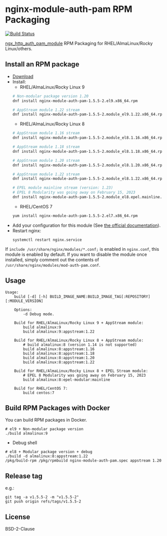 # nginx-module-auth-pam RPM Packaging

[![Build Status](https://github.com/jfut/nginx-module-auth-pam-rpm/workflows/test/badge.svg?branch=master)](https://github.com/jfut/nginx-module-auth-pam-rpm/actions?query=workflow%3Atest)

[ngx_http_auth_pam_module](https://github.com/sto/ngx_http_auth_pam_module) RPM Packaging for RHEL/AlmaLinux/Rocky Linux/others.

## Install an RPM package

- [Download](https://github.com/jfut/nginx-module-auth-pam-rpm/releases)
- Install:
    - RHEL/AlmaLinux/Rocky Linux 9
    ```bash
    # Non-modular package version 1.20
    dnf install nginx-module-auth-pam-1.5.5-2.el9.x86_64.rpm

    # AppStream module 1.22 stream
    dnf install nginx-module-auth-pam-1.5.5-2.module_el9.1.22.x86_64.rpm
    ```
    - RHEL/AlmaLinux/Rocky Linux 8
    ```bash
    # AppStream module 1.16 stream
    dnf install nginx-module-auth-pam-1.5.5-2.module_el8.1.16.x86_64.rpm

    # AppStream module 1.18 stream
    dnf install nginx-module-auth-pam-1.5.5-2.module_el8.1.18.x86_64.rpm

    # AppStream module 1.20 stream
    dnf install nginx-module-auth-pam-1.5.5-2.module_el8.1.20.x86_64.rpm

    # AppStream module 1.22 stream
    dnf install nginx-module-auth-pam-1.5.5-2.module_el8.1.22.x86_64.rpm

    # EPEL module mainline stream (version: 1.23)
    # EPEL 8 Modularity was going away on February 15, 2023
    dnf install nginx-module-auth-pam-1.5.5-2.module_el8.epel.mainline.x86_64.rpm
    ```
    - RHEL/CentOS 7
    ```bash
    yum install nginx-module-auth-pam-1.5.5-2.el7.x86_64.rpm
    ```
- Add your configuration for this module (See [the official documentation](https://github.com/sto/ngx_http_auth_pam_module)).
- Restart nginx:
    ```
    systemctl restart nginx.service
    ```

If `include /usr/share/nginx/modules/*.conf;` is enabled in `nginx.conf`, this module is enabled by default. If you want to disable the module once installed, simply comment out the contents of `/usr/share/nginx/modules/mod-auth-pam.conf`.

## Usage

```
Usage:
    build [-d] [-h] BUILD_IMAGE_NAME:BUILD_IMAGE_TAG[:REPOSITORY][:MODULE_VERSION]

    Options:
        -d Debug mode.

    Build for RHEL/AlmaLinux/Rocky Linux 9 + AppStream module:
        build almalinux:9
        build almalinux:9:appstream:1.22

    Build for RHEL/AlmaLinux/Rocky Linux 8 + AppStream module:
        # build almalinux:8 (version 1.14 is not supported)
        build almalinux:8:appstream:1.16
        build almalinux:8:appstream:1.18
        build almalinux:8:appstream:1.20
        build almalinux:8:appstream:1.22

    Build for RHEL/AlmaLinux/Rocky Linux 8 + EPEL Stream module:
        # EPEL 8 Modularity was going away on February 15, 2023
        build almalinux:8:epel-modular:mainline

    Build for RHEL/CentOS 7:
        build centos:7
```

## Build RPM Packages with Docker

You can build RPM packages in Docker.

```
# el9 + Non-modular package version
./build almalinux:9
```

- Debug shell

```
# el8 + Modular package version + debug
./build -d almalinux:8:appstream:1.22
/pkg/build-rpm /pkg/rpmbuild nginx-module-auth-pam.spec appstream 1.20
```

## Release tag

e.g.:

```
git tag -a v1.5.5-2 -m "v1.5.5-2"
git push origin refs/tags/v1.5.5-2
```

## License

BSD-2-Clause
